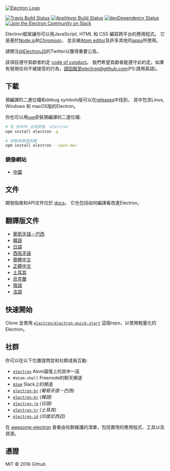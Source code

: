 [![Electron Logo](https://electron.atom.io/images/electron-logo.svg)](https://electron.atom.io/)

[![Travis Build Status](https://travis-ci.org/electron/electron.svg?branch=master)](https://travis-ci.org/electron/electron)
[![AppVeyor Build Status](https://ci.appveyor.com/api/projects/status/kvxe4byi7jcxbe26/branch/master?svg=true)](https://ci.appveyor.com/project/Atom/electron)
[![devDependency Status](https://david-dm.org/electron/electron/dev-status.svg)](https://david-dm.org/electron/electron?type=dev)
[![Join the Electron Community on Slack](http://atom-slack.herokuapp.com/badge.svg)](http://atom-slack.herokuapp.com/)

Electron框架讓你可以用JavaScript, HTML 和 CSS 編寫跨平台的應用程式。
它是基於[Node.js](https://nodejs.org/)和[Chromium](http://www.chromium.org)，
並且被[Atom editor](https://github.com/atom/atom)及許多其他的[apps](https://electron.atom.io/apps)所使用。

請關注[@ElectronJS](https://twitter.com/electronjs)的Twitter以獲得重要公告。

該項目遵守貢獻者約定 [code of conduct](CODE_OF_CONDUCT.md)。
我們希望貢獻者能遵守此約定。如果有發現任何不被接受的行為，請回報至electron@github.com(PS:請用英語)。

## 下載

預編譯的二進位檔和debug symbols版可以在[releases](https://github.com/electron/electron/releases)中找到，
其中包含Linux, Windows 和 macOS版的Electron。

你也可以用[`npm`](https://docs.npmjs.com/)安裝預編譯的二進位檔:

```sh
# 在 $PATH 全域安裝 `electron`
npm install electron -g

# 安裝為開發依賴
npm install electron --save-dev
```

### 鏡像網站

- [中國](https://npm.taobao.org/mirrors/electron)

## 文件

開發指南和API文件位於
[docs](https://github.com/electron/electron/tree/master/docs)。
它也包括如何編譯看改進Electron。

## 翻譯版文件

- [葡萄牙語－巴西](https://github.com/electron/electron/tree/master/docs-translations/pt-BR)
- [韓語](https://github.com/electron/electron/tree/master/docs-translations/ko-KR)
- [日語](https://github.com/electron/electron/tree/master/docs-translations/jp)
- [西班牙語](https://github.com/electron/electron/tree/master/docs-translations/es)
- [簡體中文](https://github.com/electron/electron/tree/master/docs-translations/zh-CN)
- [正體中文](https://github.com/electron/electron/tree/master/docs-translations/zh-TW)
- [土耳其](https://github.com/electron/electron/tree/master/docs-translations/tr-TR)
- [烏克蘭](https://github.com/electron/electron/tree/master/docs-translations/uk-UA)
- [俄語](https://github.com/electron/electron/tree/master/docs-translations/ru-RU)
- [法語](https://github.com/electron/electron/tree/master/docs-translations/fr-FR)

## 快速開始

Clone 並使用 [`electron/electron-quick-start`](https://github.com/electron/electron-quick-start)
這個repo，以使用輕量化的Electron。

## 社群

你可以在以下位置提問並和社群成員互動:
- [`electron`](http://discuss.atom.io/c/electron) Atom論壇上的其中一區
- `#atom-shell` Freenode的聊天頻道
- [`Atom`](http://atom-slack.herokuapp.com/) Slack上的頻道
- [`electron-br`](https://electron-br.slack.com) *(葡萄牙語－巴西)*
- [`electron-kr`](http://www.meetup.com/electron-kr/) *(韓語)*
- [`electron-jp`](https://electron-jp-slackin.herokuapp.com/) *(日語)*
- [`electron-tr`](http://www.meetup.com/Electron-JS-Istanbul/) *(土耳其)*
- [`electron-id`](https://electron-id.slack.com) *(印度尼西亞)*

在 [awesome-electron](https://github.com/sindresorhus/awesome-electron)
查看由社群維護的清單，包括實用的應用程式、工具以及資源。

## 憑證

MIT © 2016 Github
